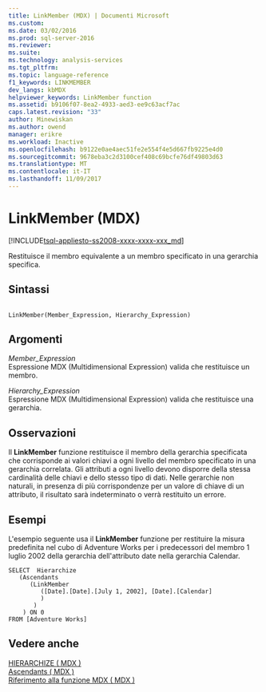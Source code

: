 ```yaml
---
title: LinkMember (MDX) | Documenti Microsoft
ms.custom: 
ms.date: 03/02/2016
ms.prod: sql-server-2016
ms.reviewer: 
ms.suite: 
ms.technology: analysis-services
ms.tgt_pltfrm: 
ms.topic: language-reference
f1_keywords: LINKMEMBER
dev_langs: kbMDX
helpviewer_keywords: LinkMember function
ms.assetid: b9106f07-8ea2-4933-aed3-ee9c63acf7ac
caps.latest.revision: "33"
author: Minewiskan
ms.author: owend
manager: erikre
ms.workload: Inactive
ms.openlocfilehash: b9122e0ae4aec51fe2e554f4e5d667fb9225e4d0
ms.sourcegitcommit: 9678eba3c2d3100cef408c69bcfe76df49803d63
ms.translationtype: MT
ms.contentlocale: it-IT
ms.lasthandoff: 11/09/2017
---
```

# <a name="linkmember-mdx"></a>LinkMember (MDX)
[!INCLUDE[tsql-appliesto-ss2008-xxxx-xxxx-xxx_md](../includes/tsql-appliesto-ss2008-xxxx-xxxx-xxx-md.md)]

  Restituisce il membro equivalente a un membro specificato in una gerarchia specifica.  
  
## <a name="syntax"></a>Sintassi  
  
```  
  
LinkMember(Member_Expression, Hierarchy_Expression)   
```  
  
## <a name="arguments"></a>Argomenti  
 *Member_Expression*  
 Espressione MDX (Multidimensional Expression) valida che restituisce un membro.  
  
 *Hierarchy_Expression*  
 Espressione MDX (Multidimensional Expression) valida che restituisce una gerarchia.  
  
## <a name="remarks"></a>Osservazioni  
 Il **LinkMember** funzione restituisce il membro della gerarchia specificata che corrisponde ai valori chiavi a ogni livello del membro specificato in una gerarchia correlata. Gli attributi a ogni livello devono disporre della stessa cardinalità delle chiavi e dello stesso tipo di dati. Nelle gerarchie non naturali, in presenza di più corrispondenze per un valore di chiave di un attributo, il risultato sarà indeterminato o verrà restituito un errore.  
  
## <a name="examples"></a>Esempi  
 L'esempio seguente usa il **LinkMember** funzione per restituire la misura predefinita nel cubo di Adventure Works per i predecessori del membro 1 luglio 2002 della gerarchia dell'attributo date nella gerarchia Calendar.  
  
```  
SELECT  Hierarchize  
   (Ascendants   
      (LinkMember   
         ([Date].[Date].[July 1, 2002], [Date].[Calendar]  
         )  
       )  
    ) ON 0  
FROM [Adventure Works]  
```  
  
## <a name="see-also"></a>Vedere anche  
 [HIERARCHIZE &#40; MDX &#41;](../mdx/hierarchize-mdx.md)   
 [Ascendants &#40; MDX &#41;](../mdx/ascendants-mdx.md)   
 [Riferimento alla funzione MDX &#40; MDX &#41;](../mdx/mdx-function-reference-mdx.md)  
  
  
